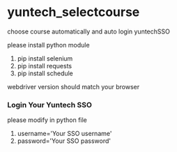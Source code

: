 # yuntech_selectcourse
choose course automatically  and auto login yuntechSSO

please install python module
1. pip install selenium
2. pip install requests
3. pip install schedule

webdriver version should match your browser

### Login Your Yuntech SSO
please modify in python file
1. username='Your SSO username'
2. password='Your SSO password'

